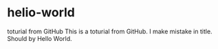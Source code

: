 # helio-world
toturial from GitHub
This is a toturial from GitHub. I make mistake in title. Should by Hello World.

